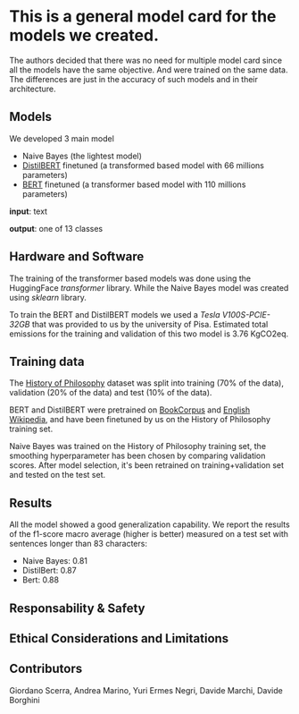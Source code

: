 # This is a general model card for the models we created.
The authors decided that there was no need for multiple model card since all the models have the same objective. And were trained on the same data. The differences are just in the accuracy of such models and in their architecture.

## Models
We developed 3 main model
- Naive Bayes (the lightest model)
- [DistilBERT](https://huggingface.co/distilbert/distilbert-base-uncased) finetuned (a transformed based model with 66 millions parameters)
- [BERT](https://huggingface.co/google-bert/bert-base-uncased) finetuned (a transformer based model with 110 millions parameters)

**input**: text

**output**: one of 13 classes

## Hardware and Software
The training of the transformer based models was done using the HuggingFace _transformer_ library. While the Naive Bayes model was created using _sklearn_ library.

To train the BERT and DistilBERT models we used a _Tesla V100S-PCIE-32GB_ that was provided to us by the university of Pisa. Estimated total emissions for the training and validation of this two model is 3.76 KgCO2eq.

## Training data
The [History of Philosophy](https://www.kaggle.com/datasets/kouroshalizadeh/history-of-philosophy) dataset was split into training (70% of the data), validation (20% of the data) and test (10% of the data).

BERT and DistilBERT were pretrained on [BookCorpus](https://yknzhu.wixsite.com/mbweb) and [English Wikipedia](https://en.wikipedia.org/wiki/English_Wikipedia), and have been finetuned by us on the History of Philosophy training set.

Naive Bayes was trained on the History of Philosophy training set, the smoothing hyperparameter has been chosen by comparing validation scores. After model selection, it's been retrained on training+validation set and tested on the test set.
## Results
All the model showed a good generalization capability. We report the results of the f1-score macro average (higher is better) measured on a test set with sentences longer than 83 characters:
- Naive Bayes: 0.81
- DistilBert: 0.87
- Bert: 0.88

## Responsability & Safety

## Ethical Considerations and Limitations


## Contributors

Giordano Scerra, Andrea Marino, Yuri Ermes Negri, Davide Marchi, Davide Borghini
